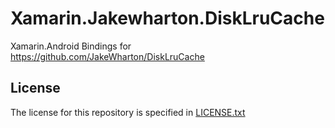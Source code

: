 # Xamarin.Jakewharton.DiskLruCache

Xamarin.Android Bindings for https://github.com/JakeWharton/DiskLruCache

## License

The license for this repository is specified in [LICENSE.txt](LICENSE.txt)
